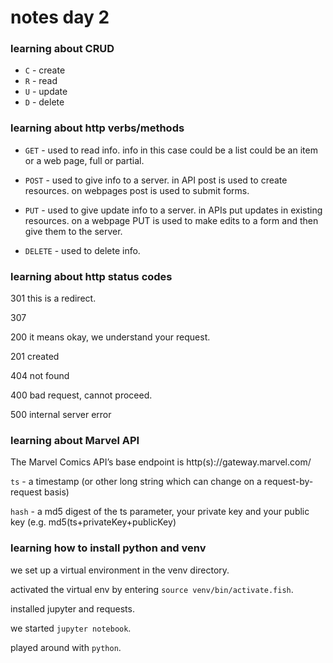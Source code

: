 # notes day 2

### learning about CRUD 

  - `C` - create
  - `R` - read
  - `U` - update
  - `D` - delete
   
### learning about http verbs/methods

 - `GET` - used to read info. info in this case could be a list could be an item or a web page, full or partial.

 - `POST` - used to give info to a server. in API post is used to create resources. on webpages post is used to submit forms. 

 - `PUT` - used to give update info to a server. in APIs put updates in existing resources. on a webpage PUT is used to make edits to a form and then give them to the server.

 - `DELETE` - used to delete info.

 ### learning about http status codes

 301 this is a redirect.

 307

 200 it means okay, we understand your request.

 201 created

 404 not found

 400 bad request, cannot proceed.

 500 internal server error

 ### learning about Marvel API

 The Marvel Comics API’s base endpoint is http(s)://gateway.marvel.com/ 

 `ts` - a timestamp (or other long string which can change on a request-by-request basis)

 `hash` - a md5 digest of the ts parameter, your private key and your public key (e.g. md5(ts+privateKey+publicKey)
 
 ### learning how to install python and venv

 we set up a virtual environment in the venv directory.

 activated the virtual env by entering `source venv/bin/activate.fish`.

 installed jupyter and requests.

 we started `jupyter notebook`.
 
 played around with `python`.
 

